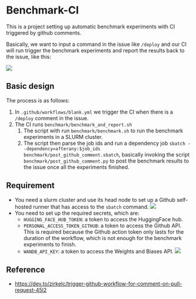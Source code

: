 # Benchmark-CI
 
This is a project setting up automatic benchmark experiments with CI triggered by github comments.

Basically, we want to input a command in the issue like `/deploy` and our CI will run trigger the benchmark experiments and report the results back to the issue, like this:

![](static/demo.png)


## Basic design

The process is as follows:

1. In `.github/workflows/blank.yml` we trigger the CI when there is a `/deploy` comment in the issue.
1. The CI runs `benchmark/benchmark_and_report.sh`
    1. The script with run `benchmark/benchmark.sh` to run the benchmark experiments in a SLURM cluster.
    1. The script then parse the job ids and run a dependency job `sbatch --dependency=afterany:$job_ids benchmark/post_github_comment.sbatch`, basically invoking the script `benchmark/post_github_comment.py` to post the benchmark results to the issue once all the experiments finished.


## Requirement

* You need a slurm cluster and use its head node to set up a Github self-hosted runner that has access to the `sbatch` command.
![](static/runner.png)
* You need to set up the required secrets, which are:
    * `HUGGING_FACE_HUB_TOKEN`: a token to access the HuggingFace hub.
    * `PERSONAL_ACCESS_TOKEN_GITHUB`: a token to access the Github API. This is required because the Github action token only lasts for the duration of the workflow, which is not enough for the benchmark experiments to finish.
    * `WANDB_API_KEY`: a token to access the Weights and Biases API.
![](static/secrets.png)


## Reference

* https://dev.to/zirkelc/trigger-github-workflow-for-comment-on-pull-request-45l2


